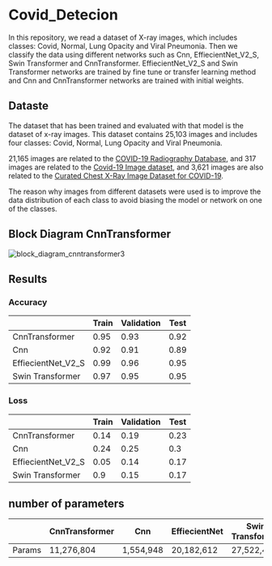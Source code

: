# Covid_Detecion
In this repository, we read a dataset of X-ray images, which includes classes: Covid, Normal, Lung Opacity and Viral Pneumonia.
Then we classify the data using different networks such as Cnn, EffiecientNet_V2_S, Swin Transformer and CnnTransformer.
EffiecientNet_V2_S and Swin Transformer networks are trained by fine tune or transfer learning method and Cnn and CnnTransformer networks are trained with initial weights.

## Dataste
The dataset that has been trained and evaluated with that model is the dataset of x-ray images. This dataset contains 25,103 images and includes four classes: Covid, Normal, Lung Opacity and Viral Pneumonia.

21,165 images are related to the <a href='https://www.kaggle.com/datasets/tawsifurrahman/covid19-radiography-database'>COVID-19 Radiography Database</a>, and 317 images are related to the <a href='https://www.kaggle.com/datasets/pranavraikokte/covid19-image-dataset'>Covid-19 Image dataset</a>, and 3,621 images are also related to the <a href='https://www.kaggle.com/datasets/unaissait/curated-chest-xray-image-dataset-for-covid19'>Curated Chest X-Ray Image Dataset for COVID-19</a>.

The reason why images from different datasets were used is to improve the data distribution of each class to avoid biasing the model or network on one of the classes.


## Block Diagram CnnTransformer
![block_diagram_cnntransformer3](https://github.com/SayedMahdiMousavi/Covid_Detecion/assets/56066734/c551e47e-72b2-4f16-a49f-fb16eaa50cba)



## Results

### Accuracy
|                           |     Train    |     Validation    |     Test    |
|---------------------------|--------------|-------------------|-------------|
|     CnnTransformer        |     0.95     |     0.93          |     0.92    |
|     Cnn                   |     0.92     |     0.91          |     0.89    |
|     EffiecientNet_V2_S    |     0.99     |     0.96          |     0.95    |
|     Swin Transformer      |     0.97     |     0.95          |     0.95    |


### Loss
|                           |     Train    |     Validation    |     Test    |
|---------------------------|--------------|-------------------|-------------|
|     CnnTransformer        |     0.14     |     0.19          |     0.23    |
|     Cnn                   |     0.24     |     0.25          |     0.3     |
|     EffiecientNet_V2_S    |     0.05     |     0.14          |     0.17    |
|     Swin Transformer      |     0.9      |     0.15          |     0.17    |

## number of parameters
|               |     CnnTransformer    |     Cnn          |     EffiecientNet    |     Swin Transformer    |
|---------------|-----------------------|------------------|----------------------|-------------------------|
|     Params    |     11,276,804        |     1,554,948    |     20,182,612       |     27,522,430          |
